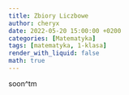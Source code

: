 ```yaml
---
title: Zbiory Liczbowe
author: cheryx
date: 2022-05-20 15:00:00 +0200
categories: [Matematyka]
tags: [matematyka, 1-klasa]
render_with_liquid: false
math: true
---
```


soon^tm